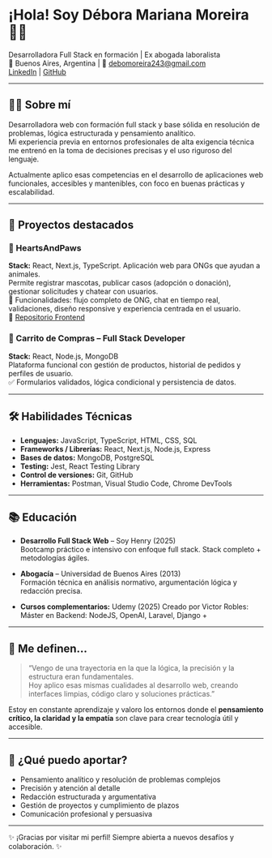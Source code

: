 # ¡Hola! Soy Débora Mariana Moreira 👩‍💻

Desarrolladora Full Stack en formación | Ex abogada laboralista  
📍 Buenos Aires, Argentina | 📧 debomoreira243@gmail.com  
[LinkedIn](https://www.linkedin.com/in/debo-moreira-07b50b2b0/) | [GitHub](https://github.com/DMDeboraMoreira)

---

## 👩‍💻 Sobre mí

Desarrolladora web con formación full stack y base sólida en resolución de problemas, lógica estructurada y pensamiento analítico.  
Mi experiencia previa en entornos profesionales de alta exigencia técnica me entrenó en la toma de decisiones precisas y el uso riguroso del lenguaje.

Actualmente aplico esas competencias en el desarrollo de aplicaciones web funcionales, accesibles y mantenibles, con foco en buenas prácticas y escalabilidad.

---

## 🚀 Proyectos destacados

### 🐾 HeartsAndPaws 
**Stack:** React, Next.js, TypeScript. 
Aplicación web para ONGs que ayudan a animales.  
Permite registrar mascotas, publicar casos (adopción o donación), gestionar solicitudes y chatear con usuarios.  
🧩 Funcionalidades: flujo completo de ONG, chat en tiempo real, validaciones, diseño responsive y experiencia centrada en el usuario.  
🔗 [Repositorio Frontend](https://github.com/HeartsAndPaws/HeartsAndPawsFront)


### 🛒 Carrito de Compras – Full Stack Developer  
**Stack:** React, Node.js, MongoDB  
Plataforma funcional con gestión de productos, historial de pedidos y perfiles de usuario.  
✅ Formularios validados, lógica condicional y persistencia de datos.

---

## 🛠️ Habilidades Técnicas

- **Lenguajes:** JavaScript, TypeScript, HTML, CSS, SQL  
- **Frameworks / Librerías:** React, Next.js, Node.js, Express  
- **Bases de datos:** MongoDB, PostgreSQL  
- **Testing:** Jest, React Testing Library  
- **Control de versiones:** Git, GitHub  
- **Herramientas:** Postman, Visual Studio Code, Chrome DevTools

---

## 📚 Educación

- **Desarrollo Full Stack Web** – Soy Henry (2025)  
  Bootcamp práctico e intensivo con enfoque full stack. Stack completo + metodologías ágiles.

- **Abogacía** – Universidad de Buenos Aires (2013)  
  Formación técnica en análisis normativo, argumentación lógica y redacción precisa.

- **Cursos complementarios:** Udemy (2025)
Creado por Victor Robles: Máster en Backend: NodeJS, OpenAI, Laravel, Django +


---

## 💬 Me definen...

> “Vengo de una trayectoria en la que la lógica, la precisión y la estructura eran fundamentales.  
> Hoy aplico esas mismas cualidades al desarrollo web, creando interfaces limpias, código claro y soluciones prácticas.”

Estoy en constante aprendizaje y valoro los entornos donde el **pensamiento crítico, la claridad y la empatía** son clave para crear tecnología útil y accesible.

---

## 🤝 ¿Qué puedo aportar?

- Pensamiento analítico y resolución de problemas complejos  
- Precisión y atención al detalle  
- Redacción estructurada y argumentativa  
- Gestión de proyectos y cumplimiento de plazos  
- Comunicación profesional y persuasiva

---

✨ ¡Gracias por visitar mi perfil! Siempre abierta a nuevos desafíos y colaboración. ✨

